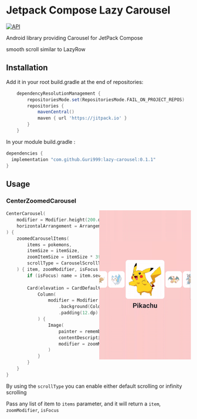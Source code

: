# Jetpack Compose Lazy Carousel
<a href="https://android-arsenal.com/api?level=21"><img alt="API" src="https://img.shields.io/badge/API-21%2B-brightgreen.svg?style=flat"/></a>

Android library providing Carousel for JetPack Compose

smooth scroll similar to LazyRow

## Installation
Add it in your root build.gradle at the end of repositories:
```groovy
	dependencyResolutionManagement {
		repositoriesMode.set(RepositoriesMode.FAIL_ON_PROJECT_REPOS)
		repositories {
			mavenCentral()
			maven { url 'https://jitpack.io' }
		}
	}
```
In your module build.gradle :
```groovy
dependencies {
  implementation "com.github.Guri999:lazy-carousel:0.1.1"
}
```

## Usage
### CenterZoomedCarousel
<img src="/previews/preview.gif" align="right" width="250"/>

```kotlin
CenterCarousel(
    modifier = Modifier.height(200.dp),
    horizontalArrangement = Arrangement.spacedBy(12.dp)
) {
    zoomedCarouselItems(
        items = pokemons,
        itemSize = itemSize,
        zoomItemSize = itemSize * 3f,
        scrollType = CarouselScrollType.INFINITE
    ) { item, zoomModifier, isFocus ->
        if (isFocus) name = item.second

        Card(elevation = CardDefaults.elevatedCardElevation()) {
            Column(
                modifier = Modifier
                    .background(Color.White)
                    .padding(12.dp)
            ) {
                Image(
                    painter = rememberAsyncImagePainter(item.first),
                    contentDescription = item.second,
                    modifier = zoomModifier
                )
            }
        }
    }
}
```
By using the `scrollType` you can enable either default scrolling or infinity scrolling

Pass any list of item to `items` parameter, and it will return a `item`, `zoomModifier`, `isFocus`
